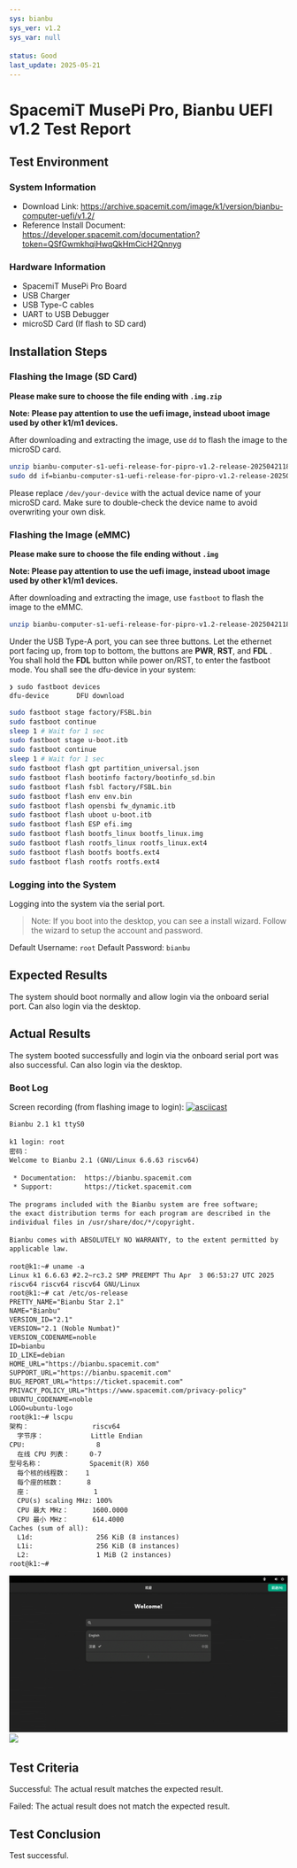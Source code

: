 ```yaml
---
sys: bianbu
sys_ver: v1.2
sys_var: null

status: Good
last_update: 2025-05-21
---
```


# SpacemiT MusePi Pro, Bianbu UEFI v1.2 Test Report

## Test Environment

### System Information

- Download Link: https://archive.spacemit.com/image/k1/version/bianbu-computer-uefi/v1.2/
- Reference Install Document: https://developer.spacemit.com/documentation?token=QSfGwmkhqiHwqQkHmCicH2Qnnyg


### Hardware Information

- SpacemiT MusePi Pro Board
- USB Charger
- USB Type-C cables
- UART to USB Debugger
- microSD Card (If flash to SD card)

## Installation Steps

### Flashing the Image (SD Card)

**Please make sure to choose the file ending with `.img.zip`**

**Note: Please pay attention to use the uefi image, instead uboot image used by other k1/m1 devices.**

After downloading and extracting the image, use `dd` to flash the image to the microSD card.

```bash
unzip bianbu-computer-s1-uefi-release-for-pipro-v1.2-release-20250421182705.img.zip
sudo dd if=bianbu-computer-s1-uefi-release-for-pipro-v1.2-release-20250421182705.img of=/dev/your-device bs=1M status=progress
```

Please replace `/dev/your-device` with the actual device name of your microSD card. Make sure to double-check the device name to avoid overwriting your own disk.

### Flashing the Image (eMMC)

**Please make sure to choose the file ending without `.img`**

**Note: Please pay attention to use the uefi image, instead uboot image used by other k1/m1 devices.**

After downloading and extracting the image, use `fastboot` to flash the image to the eMMC.

```bash
unzip bianbu-computer-s1-uefi-release-for-pipro-v1.2-release-20250421182705.zip
```

Under the USB Type-A port, you can see three buttons. Let the ethernet port facing up, from top to bottom, the buttons are **PWR**, **RST**, and **FDL** . You shall hold the **FDL** button while power on/RST, to enter the fastboot mode. You shall see the dfu-device in your system:

```log
❯ sudo fastboot devices
dfu-device       DFU download
```

```bash
sudo fastboot stage factory/FSBL.bin
sudo fastboot continue
sleep 1 # Wait for 1 sec
sudo fastboot stage u-boot.itb
sudo fastboot continue
sleep 1 # Wait for 1 sec
sudo fastboot flash gpt partition_universal.json
sudo fastboot flash bootinfo factory/bootinfo_sd.bin
sudo fastboot flash fsbl factory/FSBL.bin
sudo fastboot flash env env.bin
sudo fastboot flash opensbi fw_dynamic.itb
sudo fastboot flash uboot u-boot.itb
sudo fastboot flash ESP efi.img
sudo fastboot flash bootfs_linux bootfs_linux.img
sudo fastboot flash rootfs_linux rootfs_linux.ext4
sudo fastboot flash bootfs bootfs.ext4
sudo fastboot flash rootfs rootfs.ext4
```


### Logging into the System

Logging into the system via the serial port.

> Note: If you boot into the desktop, you can see a install wizard. Follow the wizard to setup the account and password.

Default Username: `root`
Default Password: `bianbu`

## Expected Results

The system should boot normally and allow login via the onboard serial port. Can also login via the desktop.

## Actual Results

The system booted successfully and login via the onboard serial port was also successful. Can also login via the desktop.

### Boot Log

Screen recording (from flashing image to login):
[![asciicast](https://asciinema.org/a/6ZcuURjMvgO4BJVTTaQWGwcve.svg)](https://asciinema.org/a/6ZcuURjMvgO4BJVTTaQWGwcve)

```log
Bianbu 2.1 k1 ttyS0
                                             
k1 login: root
密码： 
Welcome to Bianbu 2.1 (GNU/Linux 6.6.63 riscv64)

 * Documentation:  https://bianbu.spacemit.com
 * Support:        https://ticket.spacemit.com

The programs included with the Bianbu system are free software;
the exact distribution terms for each program are described in the
individual files in /usr/share/doc/*/copyright.

Bianbu comes with ABSOLUTELY NO WARRANTY, to the extent permitted by
applicable law.

root@k1:~# uname -a
Linux k1 6.6.63 #2.2~rc3.2 SMP PREEMPT Thu Apr  3 06:53:27 UTC 2025 riscv64 riscv64 riscv64 GNU/Linux
root@k1:~# cat /etc/os-release 
PRETTY_NAME="Bianbu Star 2.1"
NAME="Bianbu"
VERSION_ID="2.1"
VERSION="2.1 (Noble Numbat)"
VERSION_CODENAME=noble
ID=bianbu
ID_LIKE=debian
HOME_URL="https://bianbu.spacemit.com"
SUPPORT_URL="https://bianbu.spacemit.com"
BUG_REPORT_URL="https://ticket.spacemit.com"
PRIVACY_POLICY_URL="https://www.spacemit.com/privacy-policy"
UBUNTU_CODENAME=noble
LOGO=ubuntu-logo
root@k1:~# lscpu
架构：                riscv64
  字节序：            Little Endian
CPU:                  8
  在线 CPU 列表：     0-7
型号名称：            Spacemit(R) X60
  每个核的线程数：    1
  每个座的核数：      8
  座：                1
  CPU(s) scaling MHz: 100%
  CPU 最大 MHz：      1600.0000
  CPU 最小 MHz：      614.4000
Caches (sum of all):  
  L1d:                256 KiB (8 instances)
  L1i:                256 KiB (8 instances)
  L2:                 1 MiB (2 instances)
root@k1:~# 
```

![](./images/1.png)
![](./images/2.png)

## Test Criteria

Successful: The actual result matches the expected result.

Failed: The actual result does not match the expected result.

## Test Conclusion

Test successful.